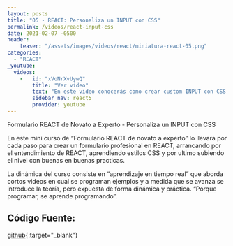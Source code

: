 ```yaml
---
layout: posts
title: "05 - REACT: Personaliza un INPUT con CSS"
permalink: /videos/react-input-css
date: 2021-02-07 -0500
header:
    teaser: "/assets/images/videos/react/miniatura-react-05.png"
categories:
  - "REACT"
_youtube: 
  videos:
    -   id: "xVoNrXvUywQ"
        title: "Ver video"
        text: "En este video conocerás como crear custom INPUT con CSS (personalizar un INPUT con CSS)" 
        sidebar_nav: react5
        provider: youtube
---
```


Formulario REACT de Novato a Experto - Personaliza un INPUT con CSS

En este mini curso de “Formulario REACT de novato a experto” lo llevara por cada paso para crear un formulario profesional en REACT, arrancando por el entendimiento de REACT, aprendiendo estilos CSS y por ultimo subiendo el nivel con buenas en buenas practicas.

La dinámica del curso consiste en “aprendizaje en tiempo real” que aborda cortos videos en cual se programan ejemplos y a medida que se avanza se introduce la teoría, pero expuesta de forma dinámica y práctica. “Porque programar, se aprende programando”.  


## Código Fuente:

[github](https://github.com/gonzaloperezbarrios/mi_formulario-react-0-100/tree/04-css-custom-imput){:target="_blank"}

